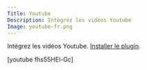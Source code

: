 ```yaml
---
Title: Youtube
Description: Intégrez les vidéos Youtube
Image: youtube-fr.png
---
```

Intégrez les vidéos Youtube.
[Installer le plugin](https://github.com/datenstrom/yellow-plugins/tree/master/youtube).

[youtube fhs55HEl-Gc]
